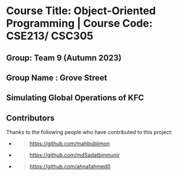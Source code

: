 # Course Title: Object-Oriented Programming | Course Code: CSE213/ CSC305 
## Group: Team 9 (Autumn 2023)
## Group Name : Grove Street
## Simulating Global Operations of KFC <br/>
## Contributors
Thanks to the following people who have contributed to this project: 
* > https://github.com/mahbublimon
* > https://github.com/mdSadatbinmunir
* > https://github.com/ahnafahmed0
